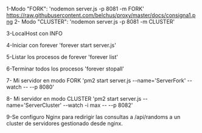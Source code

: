 1-Modo "FORK":
'nodemon server.js -p 8081 -m FORK'
https://raw.githubusercontent.com/belchus/proxy/master/docs/consigna1.png
2- Modo "CLUSTER":
'nodemon server.js -p 8081 -m CLUSTER'

3-LocalHost con INFO

4-Iniciar con forever
'forever start server.js'

5-Listar los procesos de forever
'forever list'

6-Terminar todos los procesos 
'forever stopall'

7- Mi servidor en modo FORK
'pm2 start server.js --name='ServerFork' --watch -- --p 8080'


8- Mi servidor en modo CLUSTER
'pm2 start server.js --name='ServerCluster' --watch -i max -- --p 8082'


9-Se configuro Nginx para redirigir las consultas a /api/randoms a un cluster de servidores gestionado desde nginx. 
